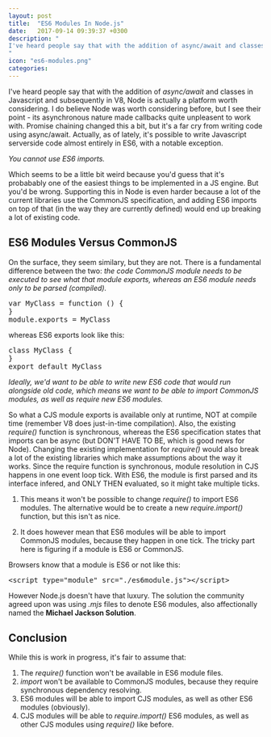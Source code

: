 ```yaml
---
layout: post
title:  "ES6 Modules In Node.js"
date:   2017-09-14 09:39:37 +0300
description: "
I've heard people say that with the addition of async/await and classes in Javascript and subsequently in V8, Node is actually a platform worth considering. I do believe Node was worth considering before, but I see their point - its asynchronous nature made callbacks quite unpleasent to work with. Promise chaining changed this a bit, but it's a far cry from writing code using async/await. Actually, as of lately, it's possible to write Javascript serverside code almost entirely in ES6, with a notable exception...
"
icon: "es6-modules.png"
categories:
---
```

I've heard people say that with the addition of *async/await* and classes in Javascript and subsequently in V8, Node is actually a platform worth considering. I do believe Node was worth considering before, but I see their point - its asynchronous nature made callbacks quite unpleasent to work with. Promise chaining changed this a bit, but it's a far cry from writing code using async/await. Actually, as of lately, it's possible to write Javascript serverside code almost entirely in ES6, with a notable exception.

*You cannot use ES6 imports.*

Which seems to be a little bit weird because you'd guess that it's probabably one of the easiest things to be implemented in a JS engine. But you'd be wrong. Supporting this in Node is even harder because a lot of the current libraries use the CommonJS specification, and adding ES6 imports on top of that (in the way they are currently defined) would end up breaking a lot of existing code.

## ES6 Modules Versus CommonJS
On the surface, they seem similary, but they are not. There is a fundamental difference between the two: *the code CommonJS module needs to be executed to see what that module exports, whereas an ES6 module needs only to be parsed (compiled).*

<pre>
var MyClass = function () {
}
module.exports = MyClass
</pre>

whereas ES6 exports look like this:

<pre>
class MyClass {
}
export default MyClass
</pre>

*Ideally, we'd want to be able to write new ES6 code that would run alongside old code, which means we want to be able to import CommonJS modules, as well as require new ES6 modules.*

So what a CJS module exports is available only at runtime, NOT at compile time (remember V8 does just-in-time compilation). Also, the existing *require()* function is synchronous, whereas the ES6 specification states that imports can be async (but DON'T HAVE TO BE, which is good news for Node). Changing the existing implementation for *require()* would also break a lot of the existing libraries which make assumptions about the way it works. Since the require function is synchronous, module resolution in CJS happens in one event loop tick. With ES6, the module is first parsed and its interface infered, and ONLY THEN evaluated, so it might take multiple ticks. 

1. This means it won't be possible to change *require()* to import ES6 modules. The alternative would be to create a new *require.import()* function, but this isn't as nice.

2. It does however mean that ES6 modules will be able to import CommonJS modules, because they happen in one tick. The tricky part here is figuring if a module is ES6 or CommonJS.

Browsers know that a module is ES6 or not like this:
<pre>
&lt;script type="module" src="./es6module.js"&gt;&lt;/script&gt;
</pre>

However Node.js doesn't have that luxury. The solution the community agreed upon was using *.mjs* files to denote ES6 modules, also affectionally named the **Michael Jackson Solution**.

## Conclusion
While this is work in progress, it's fair to assume that:

1. The *require()* function won't be available in ES6 module files.
2. *import* won't be available to CommonJS modules, because they require synchronous dependency resolving.
3. ES6 modules will be able to import CJS modules, as well as other ES6 modules (obviously).
4. CJS modules will be able to *require.import()* ES6 modules, as well as other CJS modules using *require()* like before.

